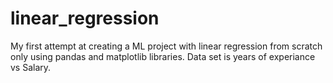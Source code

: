 # linear_regression
My first attempt at creating a ML project with linear regression from scratch only using pandas and matplotlib libraries. Data set is years of experiance vs Salary.

